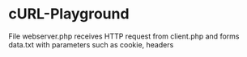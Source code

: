 # cURL-Playground
File webserver.php receives HTTP request from client.php and forms data.txt with parameters such as cookie, headers
